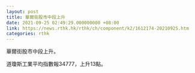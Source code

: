 ```yaml
---
layout: post
title: 華爾街股市中段上升
date: 2021-09-25 02:49:29.000000000 +08:00
link: https://news.rthk.hk/rthk/ch/component/k2/1612174-20210925.htm
categories: rthk
---
```


華爾街股市中段上升。

道瓊斯工業平均指數報34777，上升13點。

